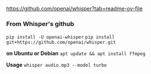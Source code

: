 https://github.com/openai/whisper?tab=readme-ov-file

### From Whisper's github
`pip install -U openai-whisper`
`pip install git+https://github.com/openai/whisper.git`

**on Ubuntu or Debian**
`apt update && apt install ffmpeg`

**Usage**
`whisper audio.mp3 --model turbo`